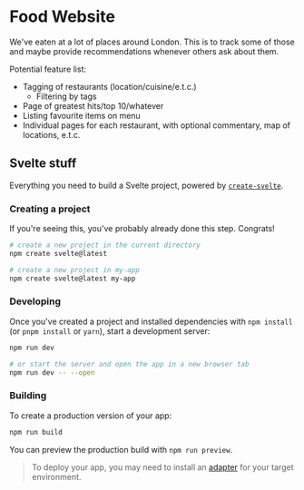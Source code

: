 # Food Website

We've eaten at a lot of places around London. This is to track some of those and maybe provide
recommendations whenever others ask about them.

Potential feature list:
* Tagging of restaurants (location/cuisine/e.t.c.)
  * Filtering by tags
* Page of greatest hits/top 10/whatever
* Listing favourite items on menu
* Individual pages for each restaurant, with optional commentary, map of locations, e.t.c.

## Svelte stuff

Everything you need to build a Svelte project, powered by [`create-svelte`](https://github.com/sveltejs/kit/tree/main/packages/create-svelte).

### Creating a project

If you're seeing this, you've probably already done this step. Congrats!

```bash
# create a new project in the current directory
npm create svelte@latest

# create a new project in my-app
npm create svelte@latest my-app
```

### Developing

Once you've created a project and installed dependencies with `npm install` (or `pnpm install` or `yarn`), start a development server:

```bash
npm run dev

# or start the server and open the app in a new browser tab
npm run dev -- --open
```

### Building

To create a production version of your app:

```bash
npm run build
```

You can preview the production build with `npm run preview`.

> To deploy your app, you may need to install an [adapter](https://kit.svelte.dev/docs/adapters) for your target environment.
